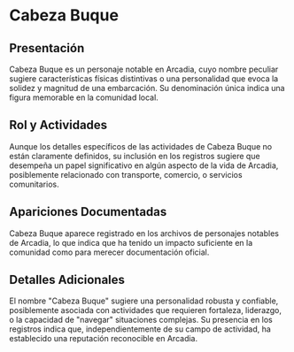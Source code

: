 # Cabeza Buque

## Presentación
Cabeza Buque es un personaje notable en Arcadia, cuyo nombre peculiar sugiere características físicas distintivas o una personalidad que evoca la solidez y magnitud de una embarcación. Su denominación única indica una figura memorable en la comunidad local.

## Rol y Actividades
Aunque los detalles específicos de las actividades de Cabeza Buque no están claramente definidos, su inclusión en los registros sugiere que desempeña un papel significativo en algún aspecto de la vida de Arcadia, posiblemente relacionado con transporte, comercio, o servicios comunitarios.

## Apariciones Documentadas
Cabeza Buque aparece registrado en los archivos de personajes notables de Arcadia, lo que indica que ha tenido un impacto suficiente en la comunidad como para merecer documentación oficial.

## Detalles Adicionales
El nombre "Cabeza Buque" sugiere una personalidad robusta y confiable, posiblemente asociada con actividades que requieren fortaleza, liderazgo, o la capacidad de "navegar" situaciones complejas. Su presencia en los registros indica que, independientemente de su campo de actividad, ha establecido una reputación reconocible en Arcadia.